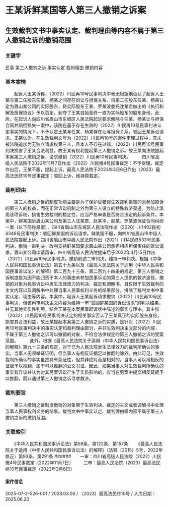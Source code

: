 # 王某诉鲜某国等人第三人撤销之诉案
## 生效裁判文书中事实认定、裁判理由等内容不属于第三人撤销之诉的撤销范围
### 关键字
民事 第三人撤销之诉 事实认定 裁判理由 撤销内容
### 基本案情
　　起诉人王某诉称，（2022）川民再10号民事判决中毫无根据地否认了起诉人王某与第二任股东任某、杨某之间存在的让与担保关系，将第二任股东任某、杨某认定为眉山某公司的实际股东，将实际股东王某、罗某波委托沈某君做出的《执行和解及担保协议》予以否定，剥夺了王某自始至终一直为实际股东的股东身份。此后，在起诉人向四川省眉山市东坡区人民法院起诉要求解除与任某、杨某让与担保合同并赔偿损失一案中，该院在基于存在生效的（2022）川民再10号民事判决认定事实的情况下，不予认定王某与任某、杨某存在让与担保关系，驳回王某诉讼请求。王某认为，在生效裁判文号为（2022）川民再10号的案件审理过程中，其未被法院追加为无独立请求权第三人，且本人不存在过错，（2022）川民再10号民事判决损害了王某合法利益，故王某有权利提起第三人撤销之诉。故王某向法院提起本案第三人撤销之诉，请求撤销（2022）川民再10号民事判决。
　　    四川省高级人民法院于2022年11月7日作出（2022）川民撤4号民事裁定：不予受理。裁定作出后，王某不服，提起上诉。最高人民法院于2023年3月6日作出（2023）最高法民终10号民事裁定：驳回上诉，维持原裁定。
### 裁判理由
　　第三人撤销之诉的制度功能主要是为了保护受错误生效裁判损害的未参加原诉的第三人的权益，而在正常诉讼机制之外为第三人设立的特殊救济渠道。为防止滥用该项诉权，损害生效裁判的稳定性，应当严格审查是否符合法定的起诉条件。本案中，鲜某国诉眉山某公司及第三人沈某君、赵某平、赵某、罗某波保证合同纠纷一案（以下简称原案），四川省眉山市东坡区人民法院作出（2020）川1402民初4346号民事判决：驳回鲜某国的诉讼请求。鲜某国不服，向四川省眉山市中级人民法院提起上诉。四川省眉山市中级人民法院作出（2021）川14民终533号民事判决，撤销一审判决，改判支持鲜某国要求眉山某公司承担相应担保责任的诉讼请求。眉山某公司申请再审。四川省高级人民法院提审后于2022年4月15日作出（2022）川民再10号民事判决，撤销前述二审判决，维持一审判决。根据《中华人民共和国民事诉讼法》第五十九条以及《最高人民法院关于适用〈中华人民共和国民事诉讼法〉的解释》第二百九十三条、第二百九十四条的规定，第三人撤销之诉制度是为因不能归责于本人的事由未参加民事诉讼的第三人提供的救济途径，撤销的对象为民事诉讼中发生法律效力的判决、裁定和调解书，且仅限于生效裁判的主文内容以及调解书中处理当事人民事权利义务的结果部分，排除了裁判文书中事实认定、理由等内容。本案中，起诉人王某起诉请求撤销（2022）川民再10号民事判决，但该再审判决主文内容为维持一审“驳回鲜某国的诉讼请求”的判决结果，并无其他实质性判项，结合王某在本案民事起诉状中陈述的事实与理由，其主张（2022）川民再10号民事判决认定的相关事实否认了王某真正的实际股东身份，损害其合法利益，故王某提起本案第三人撤销之诉的实质，是针对（2022）川民再10号民事判决中的事实认定和裁判理由部分，并非生效判决主文部分的内容，不属于第三人撤销之诉可以撤销的对象，不符合法律规定的第三人撤销之诉的受案范围。
　　    此外，根据《最高人民法院关于适用〈中华人民共和国民事诉讼法〉的解释》第九十三条的规定，对于已为人民法院发生法律效力的裁判所确认的事实，当事人无须举证证明，但当事人有相反证据足以推翻的除外。由此可见，生效裁判所确认的事实虽然具有免证性，但并非绝对而是相对的，当事人可以用相反的证据予以推翻，属于可以推翻的公文书证。因此，如果当事人对生效裁判所确认的事实有异议并认为对其另案诉讼产生了实质影响的，应当在另案中提交相反证据予以推翻，而非通过第三人撤销之诉寻求救济。
### 裁判要旨
　　第三人撤销之诉制度撤销的对象限于生效判决、裁定的主文或者调解书中处理当事人民事权利义务的结果。裁判文书中事实认定、裁判理由等内容不属于第三人撤销之诉的撤销范围。
　　
### 关联索引
　　《中华人民共和国民事诉讼法》第59条、第122条、第157条
　　《最高人民法院关于适用〈中华人民共和国民事诉讼法〉的解释》（法释〔2015〕5号，2022年修正）第93条、第291条
######　　一审：四川省高级人民法院（2022）川民撤4号民事裁定（2022年11月7日）
　　二审：最高人民法院（2023）最高法民终10号民事裁定（2023年3月6日）
　　
#### 案件信息
2025-07-2-526-001 / 2023.03.06 / （2023）最高法民终10号 / 入库日期：2025.06.20
